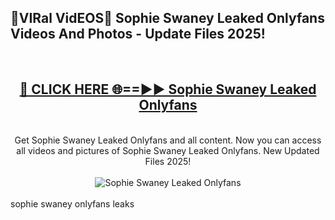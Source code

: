 <h2>🔴VIRal VidEOS🔴 Sophie Swaney Leaked Onlyfans Videos And Photos - Update Files 2025!</h2>
<br>
<div align="center">
<h2><a href="https://virallinks.top/odZfE0" rel="nofollow">🔴 CLICK HERE 🌐==►► Sophie Swaney Leaked Onlyfans</a></h2>
<br>
Get Sophie Swaney Leaked Onlyfans and all content. Now you can access all videos and pictures of Sophie Swaney Leaked Onlyfans. New Updated Files 2025!
<br>
<br>
<a href="https://virallinks.top/odZfE0" rel="nofollow" data-target="animated-image.originalLink"><img src="https://i.imgur.com/dJHk4Zq.gif)" alt="Sophie Swaney Leaked Onlyfans" style="max-width: 100%; display: inline-block;" data-target="animated-image.originalImage"></a>
</div>
<br>
sophie swaney onlyfans leaks